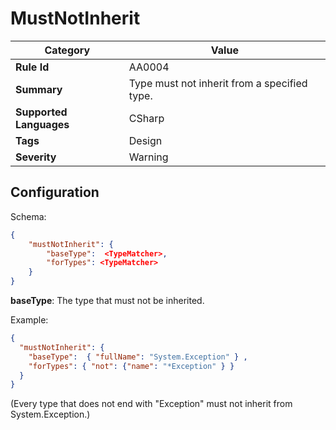 ﻿# MustNotInherit

| Category | Value
| --- | ---
**Rule Id** | AA0004
**Summary** | Type must not inherit from a specified type.
**Supported Languages** | CSharp
**Tags** | Design
**Severity** | Warning

## Configuration

Schema:
    
```json
{
    "mustNotInherit": {
        "baseType":  <TypeMatcher>,
        "forTypes": <TypeMatcher>
    }
}
```

**baseType**: The type that must not be inherited.

Example:
```json
{
  "mustNotInherit": {
    "baseType":  { "fullName": "System.Exception" } ,
    "forTypes": { "not": {"name": "*Exception" } }
  }
}
```

(Every type that does not end with "Exception" must not inherit from System.Exception.)